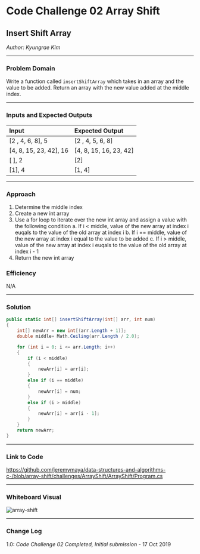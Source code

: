 # Code Challenge 02 Array Shift

## Insert Shift Array
*Author: Kyungrae Kim*

---

### Problem Domain
Write a function called `insertShiftArray` which takes in an array and the value to be added. Return an array with the new value added at the middle index.

---

### Inputs and Expected Outputs

| Input | Expected Output |
| :----------- | :----------- |
| [2 , 4, 6, 8], 5 | [2 , 4, 5, 6, 8] |
| [4, 8, 15, 23, 42], 16 | [4, 8, 15, 16, 23, 42] |
| [ ], 2 | [2] |
| [1], 4 | [1, 4] |

---

### Approach
1. Determine the middle index
2. Create a new int array
3. Use a for loop to iterate over the new int array and assign a value with the following condition
  a. If i < middle, value of the new array at index i euqals to the value of the old array at index i
  b. If i == middle, value of the new array at index i equal to the value to be added
  c. If i > middle, value of the new array at index i euqals to the value of the old array at index  i - 1
4. Return the new int array

### Efficiency
N/A

---

### Solution
```C#
public static int[] insertShiftArray(int[] arr, int num)
{
    int[] newArr = new int[(arr.Length + 1)];
    double middle= Math.Ceiling(arr.Length / 2.0);

    for (int i = 0; i <= arr.Length; i++)
    {
        if (i < middle)
        {
            newArr[i] = arr[i];
        }
        else if (i == middle)
        {
            newArr[i] = num;
        }
        else if (i > middle)
        {
            newArr[i] = arr[i - 1];
        }
    }
    return newArr;
}
```

---

### Link to Code
https://github.com/jeremymaya/data-structures-and-algorithms-c-/blob/array-shift/challenges/ArrayShift/ArrayShift/Program.cs

---

### Whiteboard Visual
![array-shift](https://github.com/jeremymaya/data-structures-and-algorithms-c-/blob/array-shift/assets/array-shift.jpg)

---

### Change Log
1.0: *Code Challenge 02 Completed, Initial submission* - 17 Oct 2019  